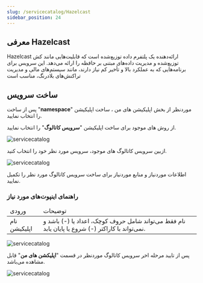 ```yaml
---
slug: /servicecatalog/Hazelcast
sidebar_position: 24
---
```


## معرفی Hazelcast

 Hazelcast ارائه‌دهنده یک پلتفرم داده توزیع‌شده است که قابلیت‌هایی مانند کش توزیع‌شده و مدیریت داده‌های مبتنی بر حافظه را ارائه می‌دهد. این سرویس برای برنامه‌هایی که به عملکرد بالا و تأخیر کم نیاز دارند، مانند سیستم‌های مالی و مدیریت تراکنش‌های بلادرنگ، مناسب است


## ساخت سرویس
پس از ساخت "**namespace**" موردنظر از بخش اپلیکیشن های من ، ساخت اپلیکیشن را انتخاب نمایید.

از روش های موجود برای ساخت اپلیکیشن "**سرویس کاتالوگ**" را انتخاب نمایید.

![servicecatalog](/img/servicecatalog/servicecatalog00.png)

ازبین سرویس کاتالوگ های موجود، سرویس مورد نظر خود را انتخاب کنید.

![servicecatalog](/img/servicecatalog/servicecatalog0.png)

اطلاعات موردنیاز و منابع موردنیاز برای ساخت سرویس کاتالوگ مورد نظر را تکمیل نمایید.

### راهنمای اینپوت‌های مورد نیاز

<table>
    <thead>
        <tr>
            <td>ورودی</td>
            <td>توضیحات</td>
        </tr>
    </thead>
    <tbody>
        <tr>
            <td>نام اپلیکیشن</td>
            <td>نام فقط می‌تواند شامل حروف کوچک، اعداد یا (-) باشد و نمی‌تواند با کاراکتر (-) شروع یا پایان یابد.</td>
        </tr>
    </tbody>
</table> 

![servicecatalog](/img/servicecatalog/servicecatalog45.png)

 پس از تایید مرحله اخر سرویس کاتالوگ موردنظر در قسمت "**اپلیکشن های من**" قابل مشاهده می‌باشد.
 
 ![servicecatalog](/img/servicecatalog/servicecatalog46.png)
